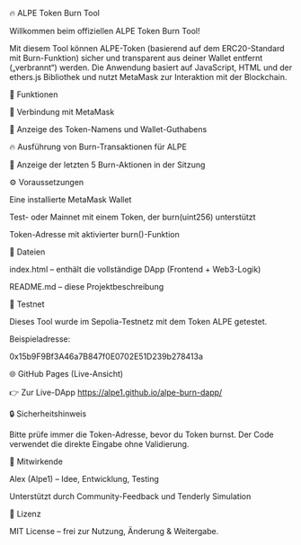 🔥 ALPE Token Burn Tool

Willkommen beim offiziellen ALPE Token Burn Tool!

Mit diesem Tool können ALPE-Token (basierend auf dem ERC20-Standard mit Burn-Funktion) sicher und transparent aus deiner Wallet entfernt („verbrannt“) werden. Die Anwendung basiert auf JavaScript, HTML und der ethers.js Bibliothek und nutzt MetaMask zur Interaktion mit der Blockchain.

🚀 Funktionen

🔗 Verbindung mit MetaMask

📆 Anzeige des Token-Namens und Wallet-Guthabens

🔥 Ausführung von Burn-Transaktionen für ALPE

📜 Anzeige der letzten 5 Burn-Aktionen in der Sitzung

⚙️ Voraussetzungen

Eine installierte MetaMask Wallet

Test- oder Mainnet mit einem Token, der burn(uint256) unterstützt

Token-Adresse mit aktivierter burn()-Funktion

📂 Dateien

index.html – enthält die vollständige DApp (Frontend + Web3-Logik)

README.md – diese Projektbeschreibung

🧪 Testnet

Dieses Tool wurde im Sepolia-Testnetz mit dem Token ALPE getestet.

Beispieladresse:

0x15b9F9Bf3A46a7B847f0E0702E51D239b278413a

🌐 GitHub Pages (Live-Ansicht)

👉 Zur Live-DApp https://alpe1.github.io/alpe-burn-dapp/

🔒 Sicherheitshinweis

Bitte prüfe immer die Token-Adresse, bevor du Token burnst. Der Code verwendet die direkte Eingabe ohne Validierung.

🤝 Mitwirkende

Alex (Alpe1) – Idee, Entwicklung, Testing

Unterstützt durch Community-Feedback und Tenderly Simulation

📜 Lizenz

MIT License – frei zur Nutzung, Änderung & Weitergabe.
